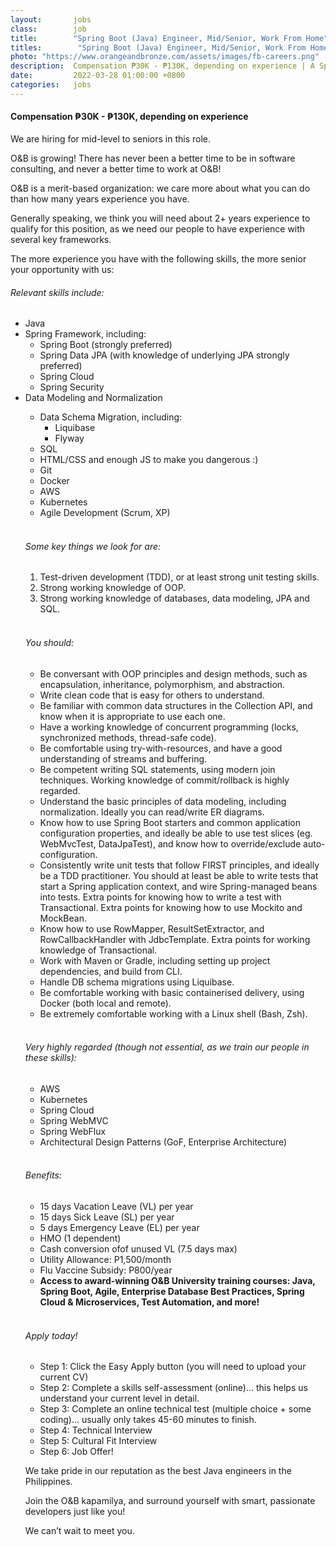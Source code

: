 ```yaml
---
layout:       jobs
class:        job
title:        "Spring Boot (Java) Engineer, Mid/Senior, Work From Home"
titles:        "Spring Boot (Java) Engineer, Mid/Senior, Work From Home"
photo: "https://www.orangeandbronze.com/assets/images/fb-careers.png"
description:  Compensation ₱30K - ₱130K, depending on experience | A Spring/JavaEE Engineer assumes the responsibility of a programmer and consultant whose responsibilities involve the implementation of and assisting/advising on the software development process.
date:         2022-03-28 01:00:00 +0800
categories:   jobs
---
```

<!-- Do not leave new lines after each element. Elements after new lines will not be rendered. -->
<h4>Compensation ₱30K - ₱130K, depending on experience</h4>
<p>We are hiring for mid-level to seniors in this role. </p>
<p>O&B is growing!  There has never been a better time to be in software consulting, and never a better time to work at O&B! </p>
<p>O&B is a merit-based organization: we care more about what you can do than how many years experience you have. </p>
<p>Generally speaking, we think you will need about 2+ years experience to qualify for this position, as we need our people to have experience with several key frameworks. </p>
<p>The more experience you have with the following skills, the more senior your opportunity with us:</p>
<h6 class="-dark">Relevant skills include:</h6>
<ul>
<li>Java</li>
<li>Spring Framework, including:
<ul>
<li>Spring Boot (strongly preferred)</li>
<li>Spring Data JPA (with knowledge of underlying JPA strongly preferred)</li>
<li>Spring Cloud</li>
<li>Spring Security</li>
</ul>
</li>
<li>Data Modeling and Normalization</li>
<ul>
<li>Data Schema Migration, including:
<ul>
<li>Liquibase</li>
<li>Flyway</li>
</ul>
</li>
<li>SQL</li>
<li>HTML/CSS and enough JS to make you dangerous :)</li>
<li>Git</li>
<li>Docker</li>
<li>AWS</li>
<li>Kubernetes</li>
<li>Agile Development (Scrum, XP)</li>
</ul>
<br/>
<h6 class="-dark">Some key things we look for are:</h6>
<ol>
<li>Test-driven development (TDD), or at least strong unit testing skills.</li>
<li>Strong working knowledge of OOP.</li>
<li>Strong working knowledge of databases, data modeling, JPA and SQL.</li>
</ol>
<br/>
<h6 class="-dark">You should:</h6>
<ul>
<li>Be conversant with OOP principles and design methods, such as encapsulation, inheritance, polymorphism, and abstraction.</li>
<li>Write clean code that is easy for others to understand.</li>
<li>Be familiar with common data structures in the Collection API, and know when it is appropriate to use each one.</li>
<li>Have a working knowledge of concurrent programming (locks, synchronized methods, thread-safe code).</li>
<li>Be comfortable using try-with-resources, and have a good understanding of streams and buffering.</li>
<li>Be competent writing SQL statements, using modern join techniques. Working knowledge of commit/rollback is highly regarded.</li>
<li>Understand the basic principles of data modeling, including normalization. Ideally you can read/write ER diagrams.</li>
<li>Know how to use Spring Boot starters and common application configuration properties, and ideally be able to use test slices (eg. WebMvcTest, DataJpaTest), and know how to override/exclude auto-configuration.</li>
<li>Consistently write unit tests that follow FIRST principles, and ideally be a TDD practitioner. You should at least be able to write tests that start a Spring application context, and wire Spring-managed beans into tests. Extra points for knowing how to write a test with Transactional. Extra points for knowing how to use Mockito and MockBean.</li>
<li>Know how to use RowMapper, ResultSetExtractor, and RowCallbackHandler with JdbcTemplate. Extra points for working knowledge of Transactional.</li>
<li>Work with Maven or Gradle, including setting up project dependencies, and build from CLI.</li>
<li>Handle DB schema migrations using Liquibase.</li>
<li>Be comfortable working with basic containerised delivery, using Docker (both local and remote).</li>
<li>Be extremely comfortable working with a Linux shell (Bash, Zsh).</li>
</ul>
<br/>
<h6 class="-dark">Very highly regarded (though not essential, as we train our people in these skills):</h6>
<ul>
<li>AWS</li>
<li>Kubernetes</li>
<li>Spring Cloud</li>
<li>Spring WebMVC</li>
<li>Spring WebFlux</li>
<li>Architectural Design Patterns (GoF, Enterprise Architecture)</li>
</ul>
<br/>
<h6 class="-dark">Benefits:</h6>
<ul>
<li>15 days Vacation Leave (VL) per year</li>
<li>15 days Sick Leave (SL) per year</li>
<li>5 days Emergency Leave (EL) per year</li>
<li>HMO (1 dependent)</li>
<li>Cash conversion ofof unused VL  (7.5 days max)</li>
<li>Utility Allowance: P1,500/month </li>
<li>Flu Vaccine Subsidy: P800/year</li>
<li><b>Access to award-winning O&B University training courses: Java, Spring Boot, Agile, Enterprise Database Best Practices, Spring Cloud & Microservices, Test Automation, and more!</b></li>
</ul>
<br/>
<h6 class="-dark">Apply today!</h6>
<ul>
<li>Step 1: Click the Easy Apply button (you will need to upload your current CV)</li>
<li>Step 2: Complete a skills self-assessment (online)... this helps us understand your current level in detail.</li>
<li>Step 3: Complete an online technical test (multiple choice + some coding)... usually only takes 45-60 minutes to finish.</li>
<li>Step 4: Technical Interview</li>
<li>Step 5: Cultural Fit Interview</li>
<li>Step 6: Job Offer!</li>
</ul>
<p>We take pride in our reputation as the best Java engineers in the Philippines.</p>
<p>Join the O&B kapamilya, and surround yourself with smart, passionate developers just like you!</p>
<p>We can’t wait to meet you.</p>





